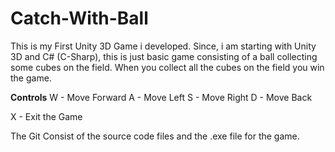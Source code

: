 # Catch-With-Ball
This is my First Unity 3D Game i developed. Since, i am starting with Unity 3D and C# (C-Sharp), this is just basic game consisting of a ball collecting some cubes on the field. When you collect all the cubes on the field you win the game. 

**Controls**
W - Move Forward
A - Move Left
S - Move Right
D - Move Back

X - Exit the Game

The Git Consist of the source code files and the .exe file for the game.
